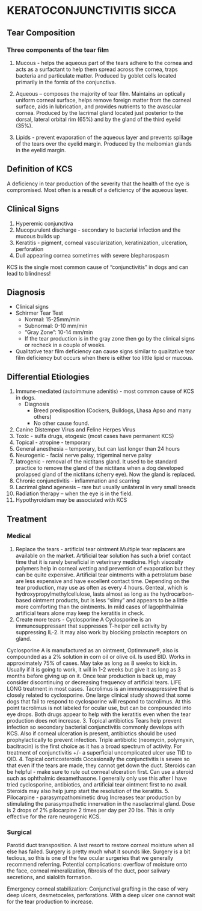 # KERATOCONJUNCTIVITIS SICCA

## Tear Composition

### Three components of the tear film
1.	Mucous - helps the aqueous part of the tears adhere to the cornea and acts as a surfactant to help them spread across the cornea, traps bacteria and particulate matter. Produced by goblet cells located primarily in the fornix of the conjunctiva.

2.	Aqueous – composes the majority of tear film. Maintains an optically uniform corneal surface, helps remove foreign matter from the corneal surface, aids in lubrication, and provides nutrients to the avascular cornea. Produced by the lacrimal gland located just posterior to the dorsal, lateral orbital rim (65%) and by the gland of the third eyelid (35%).

3.	Lipids - prevent evaporation of the aqueous layer and prevents spillage of the tears over the eyelid margin. Produced by the meibomian glands in the eyelid margin.

## Definition of KCS
A deficiency in tear production of the severity that the health of the eye is compromised. Most often is a result of a deficiency of the aqueous layer.

## Clinical Signs
1.	Hyperemic conjunctiva
2.	Mucopurulent discharge - secondary to bacterial infection and the mucous builds up
3.	Keratitis - pigment, corneal vascularization, keratinization, ulceration, perforation
4.	Dull appearing cornea sometimes with severe blepharospasm

KCS is the single most common cause of “conjunctivitis” in dogs and can lead to blindness!

## Diagnosis
* Clinical signs
* Schirmer Tear Test
    * Normal: 15-25mm/min
    * Subnormal: 0-10 mm/min
    * “Gray Zone”: 10-14 mm/min
    * If the tear production is in the gray zone then go by the clinical signs or recheck in a couple of weeks.
* Qualitative tear film deficiency can cause signs similar to qualitative tear film deficiency but occurs when there is either too little lipid or mucous.

## Differential Etiologies
1.	Immune-mediated (autoimmune adenitis) - most common cause of KCS in dogs.
    * Diagnosis
        * Breed predisposition (Cockers, Bulldogs, Lhasa Apso and many others)
        * No other cause found.
2.	Canine Distemper Virus and Feline Herpes Virus
3.	Toxic - sulfa drugs, etogesic (most cases have permanent KCS)
4.	Topical - atropine - temporary
5.	General anesthesia – temporary, but can last longer than 24 hours
6.	Neurogenic - facial nerve palsy, trigeminal nerve palsy
7.	Iatrogenic - removal of the nictitans gland. It used to be standard practice to remove the gland of the nictitans when a dog developed prolapsed gland of the nictitans (cherry eye). Now the gland is replaced.
8.	Chronic conjunctivitis - inflammation and scarring
9.	Lacrimal gland agenesis – rare but usually unilateral in very small breeds
10.	Radiation therapy – when the eye is in the field.
11.	Hypothyroidism may be associated with KCS

## Treatment
### Medical
1.	Replace the tears - artificial tear ointment
Multiple tear replacers are available on the market. Artificial tear solution has such a brief contact time that it is rarely beneficial in veterinary medicine. High  viscosity polymers help in corneal wetting and prevention of evaporation but they can be quite expensive. Artificial tear ointments with a petrolatum base are less expensive and have excellent contact time. Depending on the tear production, may use as often as every 4 hours. Genteal, which is hydroxypropylmethylcellulose, lasts almost as long as the hydrocarbon-based ointment products, but is less “slimy” and appears to be a little more comforting than the ointments. In mild cases of lagophthalmia artificial tears alone may keep the keratitis in check.
2.	Create more tears - Cyclosporine A
Cyclosporine is an immunosuppressant that suppresses T-helper cell activity by suppressing IL-2. It may also work by blocking prolactin receptors on gland.

Cyclosporine A is manufactured as an ointment, Optimmune®, also is compounded as a 2% solution in corn oil or olive oil. Is used BID. Works in approximately 75% of cases. May take as long as 8 weeks to kick in. Usually if it is going to work, it will in 1-2 weeks but give it as long as 3 months before giving up on it. Once tear production is back up, may consider discontinuing or decreasing frequency of artificial tears. LIFE LONG treatment in most cases. Tacrolimus is an immunosuppressive that is closely related to cyclosporine. One large clinical study showed that some dogs that fail to respond to cyclosporine will respond to tacrolimus. At this point tacrolimus is not labeled for ocular use, but can be compounded into eye drops. Both drugs appear to help with the keratitis even when the tear production does not increase.
3.	Topical antibiotics
Tears help prevent infection so secondary bacterial conjunctivitis commonly develops with KCS. Also if corneal ulceration is present, antibiotics should be used prophylactically to prevent infection. Triple antibiotic (neomycin, polymyxin, bacitracin) is the first choice as it has a broad spectrum of activity.  For treatment of conjunctivitis
+/- a superficial uncomplicated ulcer use TID to QID.
4.	Topical corticosteroids
Occasionally the conjunctivitis is severe so that even if the tears are made, they cannot  get down the duct. Steroids can be helpful - make sure to rule out corneal ulceration first. Can use a steroid such as ophthalmic dexamethasone. I generally only use this after I have tried cyclosporine, antibiotics, and artificial tear ointment first to no avail. Steroids may also help jump start the resolution of the keratitis.
5.	Pilocarpine - parasympathomimetic drug
Increases tear production by stimulating the parasympathetic innervation in the nasolacrimal gland. Dose is 2 drops of 2% pilocarpine 2 times per day per 20 lbs. This is only effective for the rare neurogenic KCS.

### Surgical
Parotid duct transposition. A last resort to restore corneal moisture when all else has
failed. Surgery is pretty much what it sounds like. Surgery is a bit tedious, so this is one of the few ocular surgeries that we generally recommend referring. Potential complications: overflow of moisture onto the face, corneal mineralization, fibrosis of the duct, poor salivary secretions, and sialolith formation.

Emergency corneal stabilization: Conjunctival grafting in the case of very deep ulcers, desmetoceles, perforations. With a deep ulcer one cannot wait for the tear production to increase.